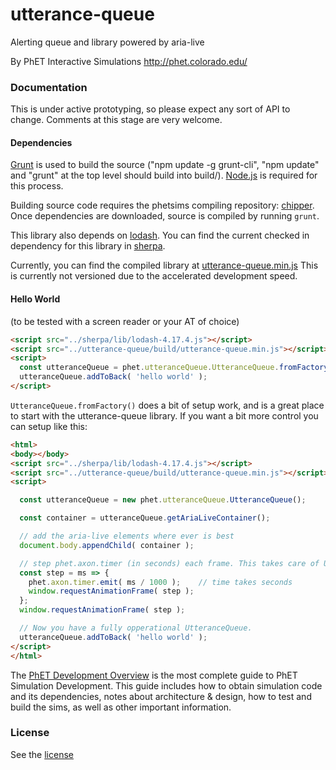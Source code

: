 utterance-queue
=======================================================

Alerting queue and library powered by aria-live

By PhET Interactive Simulations
http://phet.colorado.edu/

### Documentation
This is under active prototyping, so please expect any sort of API to change. Comments at this stage are very welcome.

#### Dependencies

[Grunt](http://gruntjs.com/) is used to build the source ("npm update -g grunt-cli", "npm update" and "grunt" at the top level
should build into build/). [Node.js](http://nodejs.org/) is required for this process.

Building source code requires the phetsims compiling repository: [chipper](http://github.com/phetsims/chipper/). Once 
dependencies are downloaded, source is compiled by running `grunt`.

This library also depends on [lodash](https://lodash.com/). You can find the current checked in dependency for this 
library in [sherpa](http://github.com/phetsims/sherpa/lib).

Currently, you can find the compiled library at [utterance-queue.min.js](http://phetsims.github.io/utterance-queue/build/utterance-queue.min.js) 
This is currently not versioned due to the accelerated development speed.


#### Hello World

(to be tested with a screen reader or your AT of choice)

```html
<script src="../sherpa/lib/lodash-4.17.4.js"></script>
<script src="../utterance-queue/build/utterance-queue.min.js"></script>
<script>
  const utteranceQueue = phet.utteranceQueue.UtteranceQueue.fromFactory();
  utteranceQueue.addToBack( 'hello world' );
</script>
```

`UtteranceQueue.fromFactory()` does a bit of setup work, and is a great place to start with the utterance-queue library.
If you want a bit more control you can setup like this:
```html
<html>
<body></body>
<script src="../sherpa/lib/lodash-4.17.4.js"></script>
<script src="../utterance-queue/build/utterance-queue.min.js"></script>
<script>

  const utteranceQueue = new phet.utteranceQueue.UtteranceQueue();

  const container = utteranceQueue.getAriaLiveContainer();

  // add the aria-live elements where ever is best
  document.body.appendChild( container );

  // step phet.axon.timer (in seconds) each frame. This takes care of UtteranceQueue's timing
  const step = ms => {
    phet.axon.timer.emit( ms / 1000 );    // time takes seconds
    window.requestAnimationFrame( step );
  };
  window.requestAnimationFrame( step );

  // Now you have a fully opperational UtteranceQueue.
  utteranceQueue.addToBack( 'hello world' );
</script>
</html>
```


The [PhET Development Overview](https://github.com/phetsims/phet-info/blob/master/doc/phet-development-overview.md) is the most complete guide to PhET Simulation Development. This guide includes how
to obtain simulation code and its dependencies, notes about architecture & design, how to test and build the sims, as well as other important information.

### License
See the [license](LICENSE)